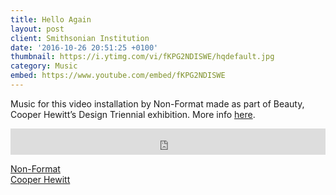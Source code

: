 ```yaml
---
title: Hello Again
layout: post
client: Smithsonian Institution
date: '2016-10-26 20:51:25 +0100'
thumbnail: https://i.ytimg.com/vi/fKPG2NDISWE/hqdefault.jpg
category: Music
embed: https://www.youtube.com/embed/fKPG2NDISWE
---
```


Music for this video installation by Non-Format made as part of Beauty, Cooper Hewitt’s Design Triennial exhibition. More info [here](https://collection.cooperhewitt.org/exhibitions/69155413).

<iframe style="border: 0; width: 100%; height: 42px;" src="https://bandcamp.com/EmbeddedPlayer/track=1998811116/size=small/bgcol=ffffff/linkcol=0687f5/artwork=none/transparent=true/" seamless="">[Hello Again OST by Skillbard](http://skillbard.bandcamp.com/track/hello-again-ost)</iframe>

[Non-Format](www.non-format.com)  
[Cooper Hewitt](http://www.cooperhewitt.org/)
